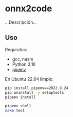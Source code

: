 # onnx2code

...Descripción...

## Uso

Requisitos:

* gcc, nasm
* Python 3.10
* [pipenv](https://pypi.org/project/pipenv/)

En Ubuntu 22.04 limpio:

```bash
pip install pipenv==2022.9.24
pip uninstall -y setuptools
pipenv install

pipenv shell
make test
```
